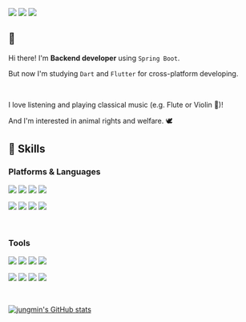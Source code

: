 <img src="https://img.shields.io/badge/velog-20C997?style=flat-round&logo=velog&logoColor=white"/> <img src="https://img.shields.io/badge/instagram-E4405F?style=flat-round&logo=instagram&logoColor=white"/> <img src="https://img.shields.io/badge/oxxsusu-181717?style=flat-round&logo=github&logoColor=white"/>


## 👋
Hi there!  I'm **Backend developer** using `Spring Boot`.

But now I'm studying `Dart` and `Flutter` for cross-platform developing.

<br>

I love listening and playing classical music (e.g. Flute or Violin 🎻)!


And I'm interested in animal rights and welfare. 🕊


## 🔧 Skills
### Platforms & Languages

<img src="https://img.shields.io/badge/Python-3776AB?style=flat-round&logo=python&logoColor=white"/> <img src="https://img.shields.io/badge/JAVA-F78C40?style=flat-round&logo=openjdk&logoColor=white"/> <img src="https://img.shields.io/badge/Spring Boot-6DB33F?style=flat-round&logo=springboot&logoColor=white"/> <img src="https://img.shields.io/badge/Javascript-F7DF1E?style=flat-round&logo=javascript&logoColor=white"/>

<img src="https://img.shields.io/badge/Node.js-339933?style=flat-round&logo=node.js&logoColor=white"/> <img src="https://img.shields.io/badge/React.js-61DAFB?style=flat-round&logo=react&logoColor=white"/> <img src="https://img.shields.io/badge/Dart-0175C2?style=flat-round&logo=dart&logoColor=white"/> <img src="https://img.shields.io/badge/Flutter-02569B?style=flat-round&logo=flutter&logoColor=white"/>

<br>

### Tools

<img src="https://img.shields.io/badge/Amazon EC2-FF9900?style=flat-round&logo=Amazon EC2&logoColor=white"/> <img src="https://img.shields.io/badge/Amazon S3-569A31?style=flat-round&logo=Amazon S3&logoColor=white"/> <img src="https://img.shields.io/badge/Amazon RDS-527FFF?style=flat-round&logo=Amazon rds&logoColor=white"/> <img src="https://img.shields.io/badge/Google Cloud-4285F4?style=flat-round&logo=googlecloud&logoColor=white"/>

<img src="https://img.shields.io/badge/Git-4479A1?style=flat-round&logo=git&logoColor=white"/> <img src="https://img.shields.io/badge/Github Action-232F3E?style=flat-round&logo=githubactions&logoColor=white"/> <img src="https://img.shields.io/badge/MySQL-4479A1?style=flat-round&logo=mysql&logoColor=white"/> <img src="https://img.shields.io/badge/MongoDB-47A248?style=flat-round&logo=mongodb&logoColor=white"/>

<br>

[![jungmin's GitHub stats](https://github-readme-stats.vercel.app/api?username=oxxsusu&theme=dark)](https://github.com/oxxsusu/github-readme-stats)

<!--
**oxxsusu/oxxsusu** is a ✨ _special_ ✨ repository because its `README.md` (this file) appears on your GitHub profile.

Here are some ideas to get you started:

- 🔭 I’m currently working on ...
- 🌱 I’m currently learning ...
- 👯 I’m looking to collaborate on ...
- 🤔 I’m looking for help with ...
- 💬 Ask me about ...
- 📫 How to reach me: ...
- 😄 Pronouns: ...
- ⚡ Fun fact: ...
-->
